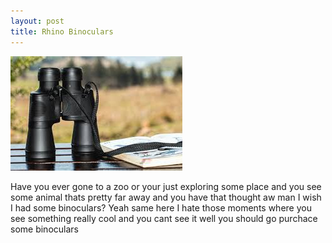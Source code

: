 ```yaml
---
layout: post
title: Rhino Binoculars
---
```


![rhinob](/images/1.jpg)


Have you ever gone to a zoo or your just exploring some place and you see some animal thats pretty far away and you have that thought aw man I wish I had some binoculars? Yeah same here I hate those moments where you see something really cool and you cant see it well you should go purchace some binoculars 
